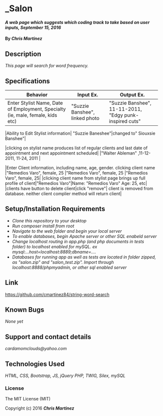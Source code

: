 # _Salon

#### _A web page which suggests which coding track to take based on user inputs, September 15, 2016_

#### By _**Chris Martinez**_

## Description
_This page will search for word frequency._


## Specifications
| Behavior | Input Ex. | Output Ex. |
| --- | --- | --- |
| Enter Stylist Name, Date of Employment, Specialty (ie, male, female, kids etc)| "Suzzie Banshee", linked photo| "Suzzie Banshee", 11-11-2011, "Edgy punk-inspired cuts"|"Suzzie Banshee", 11-11-2011, "Edgy punk-inspired cuts"|

|Ability to Edit Stylist information| "Suzzie Baneshee"|changed to" Siouxsie Banshee"|

|clicking on stylist name produces list of regular clients and last date of appointment and next appointment scheduled| <click>|"Walter Ableman" ,11-12-2011, 11-24, 2011 |

|Enter Client information, including name, age, gender. clicking client name |"Remedios Varo", female, 25 |"Remedios Varo", female, 25 |"Remedios Varo", female, 25|
|clicking client name from stylist page brings up full profile of client|"Remedios Varo"|Name: "Remedios Varo" Age: 25, etc|
|clients have button to delete client|click "remove"| client is removed from database. neither client complier method will return client|


## Setup/Installation Requirements
* _Clone this repository to your desktop_
* _Run composer install from root_
* _Navigate to the web folder and begin your local server_
* _To enable databases, begin Apache server or other SQL enabeld server_
* _Change localhost routing in app.php (and php documents in tests folder) to localhost enabled for mySQL. ex mysql:...host=localhost:8889;dbname=...._
* _Databases for running app as well as tests are located in folder zipped, as "salon.zip" and "salon_test.zip". Import through localhost:8888/phpmyadmin, or other sql enabled server_




## Link
https://github.com/cmartinez84/string-word-search

## Known Bugs
_None yet_

## Support and contact details
_cardamomclouds@yahoo.com_

## Technologies Used
_HTML,
CSS,
Bootstrap,
JS,
jQuery
PHP,
TWIG,
Silex,
mySQL_

### License
The MIT License (MIT)

Copyright (c) 2016 **_Chris Martinez_**
